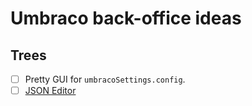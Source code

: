 # Umbraco back-office ideas
## Trees

* [ ] Pretty GUI for `umbracoSettings.config`.
* [ ] [JSON Editor](https://github.com/josdejong/jsoneditor)
